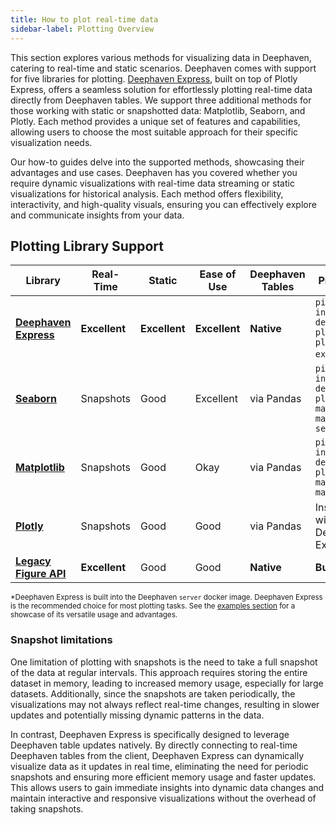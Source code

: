 ```yaml
---
title: How to plot real-time data
sidebar-label: Plotting Overview
---
```


This section explores various methods for visualizing data in Deephaven, catering to real-time and static scenarios. Deephaven comes with support for five libraries for plotting. [Deephaven Express](/core/plotly/docs/), built on top of Plotly Express, offers a seamless solution for effortlessly plotting real-time data directly from Deephaven tables. We support three additional methods for those working with static or snapshotted data: Matplotlib, Seaborn, and Plotly. Each method provides a unique set of features and capabilities, allowing users to choose the most suitable approach for their specific visualization needs.

Our how-to guides delve into the supported methods, showcasing their advantages and use cases. Deephaven has you covered whether you require dynamic visualizations with real-time data streaming or static visualizations for historical analysis. Each method offers flexibility, interactivity, and high-quality visuals, ensuring you can effectively explore and communicate insights from your data.

## Plotting Library Support

| Library                                     | Real-Time     | Static        | Ease of Use   | Deephaven Tables | Pip Install                                                  |
| ------------------------------------------- | ------------- | ------------- | ------------- | ---------------- | ------------------------------------------------------------ |
| **[Deephaven Express](/core/plotly/docs/)** | **Excellent** | **Excellent** | **Excellent** | **Native**       | `pip install deephaven-plugin-plotly-express`\*              |
| **[Seaborn](./matplot-seaborn.md)**         | Snapshots     | Good          | Excellent     | via Pandas       | `pip install deephaven-plugin-matplotlib matplotlib seaborn` |
| **[Matplotlib](./matplot-seaborn.md)**      | Snapshots     | Good          | Okay          | via Pandas       | `pip install deephaven-plugin-matplotlib matplotlib`         |
| **[Plotly](https://plotly.com/python/)**    | Snapshots     | Good          | Good          | via Pandas       | Installed with Deephaven Express                             |
| **[Legacy Figure API](./api-plotting.md)**  | **Excellent** | Good          | Good          | **Native**       | **Built in**                                                 |

<small>

\*Deephaven Express is built into the Deephaven `server` docker image. Deephaven Express is the recommended choice for most plotting tasks. See the [examples section](/core/plotly/docs#plot-types) for a showcase of its versatile usage and advantages.

</small>

### Snapshot limitations

One limitation of plotting with snapshots is the need to take a full snapshot of the data at regular intervals. This approach requires storing the entire dataset in memory, leading to increased memory usage, especially for large datasets. Additionally, since the snapshots are taken periodically, the visualizations may not always reflect real-time changes, resulting in slower updates and potentially missing dynamic patterns in the data.

In contrast, Deephaven Express is specifically designed to leverage Deephaven table updates natively. By directly connecting to real-time Deephaven tables from the client, Deephaven Express can dynamically visualize data as it updates in real time, eliminating the need for periodic snapshots and ensuring more efficient memory usage and faster updates. This allows users to gain immediate insights into dynamic data changes and maintain interactive and responsive visualizations without the overhead of taking snapshots.
